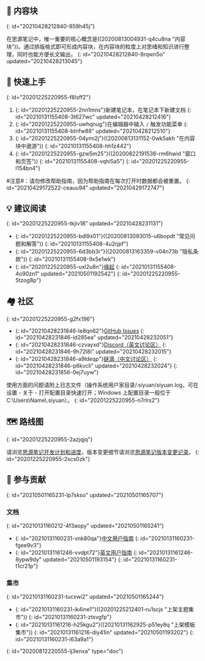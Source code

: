 ## 🧱 内容块
{: id="20210428212840-859h45j"}

在思源笔记中，唯一重要的核心概念是((20200813004931-q4cu8na "内容块"))。通过排版格式即可形成内容块，在内容块的粒度上对思绪和知识进行整理，同时也能方便长文输出。
{: id="20210428212840-8rqwn5o" updated="20210428213045"}

## 🔮 快速上手
{: id="20201225220955-f8lsff2"}

1. {: id="20201225220955-2nn1mns"}新建笔记本，在笔记本下新建文档
   {: id="20210131155408-3t627wc" updated="20210428212416"}
2. {: id="20201225220955-uwhqnug"}在编辑器中输入 `/` 触发功能菜单
   {: id="20210131155408-btnfw88" updated="20210428212510"}
3. {: id="20201225220955-04ymi2j"}((20200813131152-0wk5akh "在内容块中遨游"))
   {: id="20210131155408-hh1z442"}
4. {: id="20201225220955-gzw5m25"}((20200822191536-rm6hwid "窗口和页签"))
   {: id="20210131155408-vqhi5a5"}
{: id="20201225220955-l154bn4"}

#注意#：请勿修改帮助指南，因为帮助指南在每次打开时数据都会被重置。
{: id="20210429172522-ceauu94" updated="20210429172747"}

## 💡 建议阅读
{: id="20201225220955-tkjiv18" updated="20210428231131"}

* {: id="20201225220955-bdl9x01"}((20200813093015-u6bopdt "常见问题和解答"))
  {: id="20210131155408-4u2rjpf"}
* {: id="20201225220955-6d3bb3r"}((20200813163359-v04n73b "隐私条款"))
  {: id="20210131155408-9x5e1wk"}
* {: id="20201225220955-uxl2u8n"}[缘起](https://ld246.com/article/1619868273581)
  {: id="20210131155408-4o90zn1" updated="20210501192542"}
{: id="20201225220955-5tzog8p"}

## 🏘️ 社区
{: id="20201225220955-g2fx196"}

* {: id="20210428231846-le8qn62"}[GitHub Issues](https://github.com/siyuan-note/siyuan/issues)
  {: id="20210428231846-id285ea" updated="20210428232051"}
* {: id="20210428231846-czvayxd"}[Discord（英文讨论区）](https://discord.gg/bzfCBwMzdP)
  {: id="20210428231846-9h72l8i" updated="20210428232015"}
* {: id="20210428231846-a9ldeqp"}[链滴（中文讨论区）](https://ld246.com/domain/siyuan)
  {: id="20210428231846-p6kvcli" updated="20210428232024"}
{: id="20210428231856-0ej7uyw"}

使用方面的问题请附上日志文件（操作系统用户家目录/.siyuan/siyuan.log，可在设置 - 关于 - 打开配置目录快速打开；Windows 上配置目录一般位于 C:\\Users\\Name\\.siyuan）。
{: id="20201225220955-n7rlrs2"}

## 🗺️ 路线图
{: id="20201225220955-2azjqjq"}

请浏览[思源笔记开发计划和进度](https://github.com/siyuan-note/siyuan/projects)，版本变更细节请浏览[思源笔记版本变更记录](https://ld246.com/tag/siyuan-announcement)。
{: id="20201225220955-2scs0zk"}

## 🙏 参与贡献
{: id="20210501165231-lp7skso" updated="20210501165707"}

### 文档
{: id="20210131160212-4f3aopy" updated="20210501165241"}

* {: id="20210131160231-vnk80qa"}[中文用户指南](https://github.com/siyuan-note/user-guide-zh_CN)
  {: id="20210131160231-fgee9v3"}
* {: id="20210131161246-vvdpt72"}[英文用户指南](https://github.com/siyuan-note/user-guide-en_US)
  {: id="20210131161246-8ypw9dy" updated="20210501193154"}
{: id="20210131160231-t1cr21p"}

### 集市
{: id="20210131160231-tucxwi2" updated="20210501165244"}

* {: id="20210131160231-ik4ine1"}((20201225212401-ru1scjs "上架主题集市"))
  {: id="20210131160231-ztsvgfp"}
* {: id="20210131161216-h25kgu2"}((20210131162925-p51ey8q "上架模板集市"))
  {: id="20210131161216-diy41in" updated="20210501193202"}
{: id="20210131160231-i63a9a1"}


{: id="20200812220555-lj3enxa" type="doc"}
